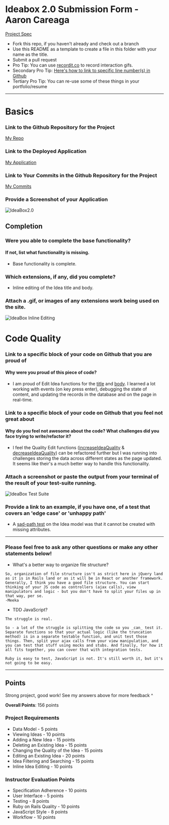 # Ideabox 2.0 Submission Form - Aaron Careaga
[Project Spec](https://github.com/turingschool/curriculum/blob/master/source/projects/revenge_of_idea_box.markdown)

* Fork this repo, if you haven't already and check out a branch
* Use this README as a template to create a file in this folder with your name as the title.
* Submit a pull request
* Pro Tip: You can use [recordit.co](http://recordit.co/) to record interaction gifs.
* Secondary Pro Tip: [Here's how to link to specific line number(s) in Github](http://stackoverflow.com/questions/23821235/how-to-link-to-specific-line-number-on-github)
* Tertiary Pro Tip: You can re-use some of these things in your portfolio/resume

------

# Basics

### Link to the Github Repository for the Project
[My Repo](https://github.com/acareaga/ideabox-2.0)

### Link to the Deployed Application
[My Application](https://ideabox-2.herokuapp.com/)

### Link to Your Commits in the Github Repository for the Project
[My Commits](https://github.com/acareaga/ideabox-2.0/commits/master)

### Provide a Screenshot of your Application
![IdeaBox2.0](http://www.aaroncareaga.com/wp-content/uploads/2016/02/Screen-Shot-2016-02-04-at-12.15.32-AM.png)

## Completion

### Were you able to complete the base functionality?
#### If not, list what functionality is missing.
* Base functionality is complete.

### Which extensions, if any, did you complete?
* Inline editing of the Idea title and body.

### Attach a .gif, or images of any extensions work being used on the site.
![IdeaBox Inline Editing](http://www.aaroncareaga.com/wp-content/uploads/2016/02/Screen-Shot-2016-02-03-at-10.26.37-PM.png)

# Code Quality

### Link to a specific block of your code on Github that you are proud of
#### Why were you proud of this piece of code?
* I am proud of Edit Idea functions for the [title](https://github.com/acareaga/ideabox-2.0/blob/master/app/assets/javascripts/edit_idea.js#L1-L20) and [body](https://github.com/acareaga/ideabox-2.0/blob/master/app/assets/javascripts/edit_idea.js#L22-L41). I learned a lot working with events (on key press enter), debugging the state of content, and updating the records in the database and on the page in real-time.

### Link to a specific block of your code on Github that you feel not great about
#### Why do you feel not awesome about the code? What challenges did you face trying to write/refactor it?
* I feel the Quality Edit functions ([increaseIdeaQuality](https://github.com/acareaga/ideabox-2.0/blob/master/app/assets/javascripts/edit_quality.js#L13-L30) & [decreaseIdeaQuality](https://github.com/acareaga/ideabox-2.0/blob/master/app/assets/javascripts/edit_quality.js#L32-L49)) can be refactored further but I was running into challenges storing the data across different states as the page updated. It seems like their's a much better way to handle this functionality.

### Attach a screenshot or paste the output from your terminal of the result of your test-suite running.
![IdeaBox Test Suite](http://www.aaroncareaga.com/wp-content/uploads/2016/02/Screen-Shot-2016-02-04-at-8.39.49-AM.png)
### Provide a link to an example, if you have one, of a test that covers an 'edge case' or 'unhappy path'
* A [sad-path test](https://github.com/acareaga/ideabox-2.0/blob/master/spec/models/idea_spec.rb#L20-L25) on the Idea model was that it cannot be created with missing attributes.

-----

### Please feel free to ask any other questions or make any other statements below!
* What's a better way to organize file structure?
```
So, organization of file structure isn't as strict here in jQuery land as it is in Rails land or as it will be in React or another framework. Generally, I think you have a good file structure. You can start thinking of your JS code as controllers (ajax calls), view manipulators and logic - but you don't have to split your files up in that way, per se.
-Meeka
```
* TDD JavaScript?
```
The struggle is real.

So - a lot of the struggle is splitting the code so you _can_ test it. Separate functions so that your actual logic (like the truncation method) is in a separate testable function, and unit test those things. Then, split your ajax calls from your view manipulation, and you can test that stuff using mocks and stubs. And finally, for how it all fits together, you can cover that with integration tests.

Ruby is easy to test, JavaScript is not. It's still worth it, but it's not going to be easy.
```
-----

## Points

Strong project, good work! See my answers above for more feedback ^

**Overall Points**: 156 points

### Project Requirements

* Data Model - 5 points
* Viewing Ideas - 10 points
* Adding a New Idea - 15 points
* Deleting an Existing Idea - 15 points
* Changing the Quality of the Idea - 15 points
* Editing an Existing Idea - 20 points
* Idea Filtering and Searching - 15 points
* Inline Idea Editing - 10 points

### Instructor Evaluation Points

* Specification Adherence - 10 points
* User Interface - 5 points
* Testing - 8 points
* Ruby on Rails Quality - 10 points
* JavaScript Style - 8 points
* Workflow - 10 points
